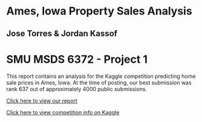 # Ames, Iowa Property Sales Analysis

## Jose Torres & Jordan Kassof
# SMU MSDS 6372 - Project 1

This report contains an analysis for the Kaggle competition predicting home sale prices in Ames, Iowa. At the time of posting, our best submission was rank 637 out of approximately 4000 public submissions.

[Click here to view our report](http://www.jkassof.com/msds6372_project1/index.html)

[Click here to view competition info on Kaggle](https://www.kaggle.com/c/house-prices-advanced-regression-techniques)